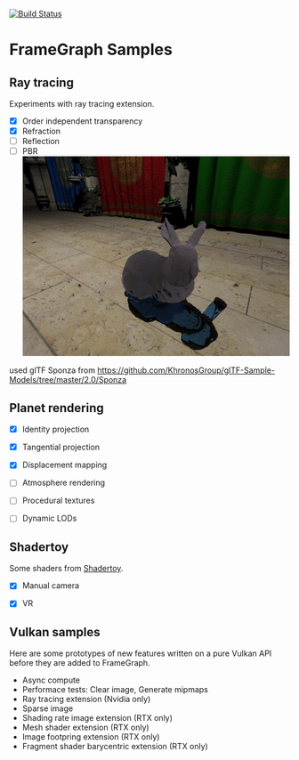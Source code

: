 [![Build Status](https://api.travis-ci.com/azhirnov/FrameGraph-Samples.svg?branch=dev)](https://travis-ci.com/azhirnov/FrameGraph-Samples)

# FrameGraph Samples

## Ray tracing
Experiments with ray tracing extension.
- [x] Order independent transparency
- [x] Refraction
- [ ] Reflection
- [ ] PBR
![image](screenshots/ray_tracing.jpg)

used glTF Sponza from https://github.com/KhronosGroup/glTF-Sample-Models/tree/master/2.0/Sponza


## Planet rendering
- [x] Identity projection
- [x] Tangential projection
- [x] Displacement mapping
- [ ] Atmosphere rendering
- [ ] Procedural textures
- [ ] Dynamic LODs


## Shadertoy
Some shaders from [Shadertoy](https://www.shadertoy.com).
- [x] Manual camera
- [x] VR


## Vulkan samples
Here are some prototypes of new features written on a pure Vulkan API before they are added to FrameGraph.
* Async compute
* Performace tests: Clear image, Generate mipmaps
* Ray tracing extension (Nvidia only)
* Sparse image
* Shading rate image extension (RTX only)
* Mesh shader extension (RTX only)
* Image footpring extension (RTX only)
* Fragment shader barycentric extension (RTX only)
